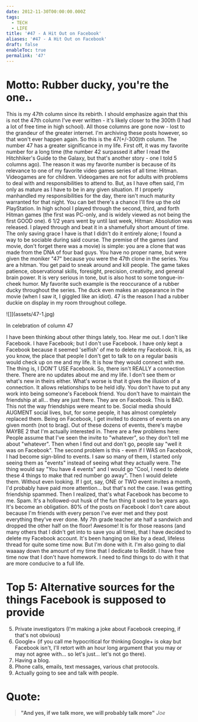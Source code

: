 ```yaml
---
date: 2012-11-30T00:00:00.000Z
tags:
  - TECH
  - LIFE
title: '#47 - A Hit Out on Facebook'
aliases: '#47 - A Hit Out on Facebook'
draft: false
enableToc: true
permalink: '47'
---
```


# Motto: Rubber ducky, you're the one..

This is my 47th column since its rebirth. I should emphasize again that this is not the 47th column I've ever written - it's likely closer to the 300th (I had a lot of free time in high school). All those columns are gone now - lost to the grandeur of the greater internet. I'm archiving these posts however, so that won't ever happen again. So this is the 47(+/-300)th column.  The number 47 has a greater significance in my life. First off, it was my favorite number for a long time (the number 42 surpassed it after I read the Hitchhiker's Guide to the Galaxy, but that's another story - one I told 5 columns ago). The reason it was my favorite number is because of its relevance to one of my favorite video games series of all time: Hitman.  Videogames are for children. Videogames are not for adults with problems to deal with and responsibilities to attend to. But, as I have often said, I'm only as mature as I have to be in any given situation. If I properly manhandled my responsibilities for the day, there isn't much maturity warranted for that night. You can bet there's a chance I'll fire up the old PlayStation.   In high school I played through the second, third, and forth Hitman games (the first was PC-only, and is widely viewed as not being the first GOOD one). 6 1/2 years went by until last week, Hitman: Absolution was released. I played through and beat it in a shamefully short amount of time. The only saving grace I have is that I didn't do it entirely alone; I found a way to be sociable during said course.  The premise of the games (and movie, don't forget there was a movie) is simple: you are a clone that was made from the DNA of four bad guys. You have no proper name, but were given the moniker "47" because you were the 47th clone in the series. You are a hitman. You get paid to sneak around and kill people. The game takes patience, observational skills, foresight, precision, creativity, and general brain power. It is very serious in tone, but is also host to some tongue-in-cheek humor. My favorite such example is the reoccurance of a rubber ducky throughout the series. The duck even makes an appearance in the movie (when I saw it, I giggled like an idiot).  47 is the reason I had a rubber duckie on display in my room throughout college.

![]](assets/47-1.jpg)

In celebration of column 47

I have been thinking about other things lately, too.  Hear me out.  I don't like Facebook. I have Facebook; but I don't use Facebook. I have only kept a Facebook because it seemed 'selfish' of me to delete my Facebook. It is, as you know, the place that people I don't get to talk to on a regular basis would check up on me and my life. It is how they would connect with me. The thing is, I DON'T USE Facebook. So, there isn't REALLY a connection there. There are no updates about me and my life. I don't see them or what's new in theirs either. What's worse is that it gives the illusion of a connection. It allows relationships to be held idly. You don't have to put any work into being someone's Facebook friend. You don't have to maintain the friendship at all... they are just there. They are on Facebook. This is BAD. This not the way friendships were meant to be. Social media should AUGMENT social lives, but, for some people, it has almost completely replaced them.  Being on Facebook, I get invited to dozens of events on any given month (not to brag). Out of these dozens of events, there's maybe MAYBE 2 that I'm actually interested in. There are a few problems here: People assume that I've seen the invite to "whatever", so they don't tell me about "whatever". Then when I find out and don't go, people say "well it was on Facebook". The second problem is this - even if I WAS on Facebook, I had become sign-blind to events. I saw so many of them, I started only seeing them as "events" instead of seeing what they actually were. The thing would say "You have 4 events" and I would go "Cool, I need to delete these 4 things to make that red number go away". Then I would delete them. Without even looking. If I got, say, ONE or TWO event invites a month, I'd probably have paid more attention... but that's not the case. I was getting friendship spammed. Then I realized, that's what Facebook has become to me. Spam.  It's a hollowed-out husk of the fun thing it used to be years ago. It's become an obligation. 80% of the posts on Facebook I don't care about because I'm friends with every person I've ever met and they post everything they've ever done. My 7th grade teacher ate half a sandwich and dropped the other half on the floor! Awesome!  It is for those reasons (and many others that I didn't get into to save you all time), that I have decided to delete my Facebook account. It's been hanging on like by a dead, lifeless thread for quite some time now. But I'm done with it.  I'm also going to dial waaaay down the amount of my time that I dedicate to Reddit. I have free time now that I don't have homework. I need to find things to do with it that are more conducive to a full life. 

# Top 5: Alternative sources for the things Facebook is supposed to provide 
5. Private investigators (I'm making a joke about Facebook creeping, if that's not obvious) 
4. Google+ (if you call me hypocritical for thinking Google+ is okay but Facebook isn't, I'll retort with an hour long argument that you may or may not agree with... so let's just... let's not go there). 
3. Having a blog. 
2. Phone calls, emails, text messages, various chat protocols. 
1. Actually going to see and talk with people. 

# Quote:
> **"And yes, if we talk more, we will probably talk more"**
<cite>Joe</cite>
